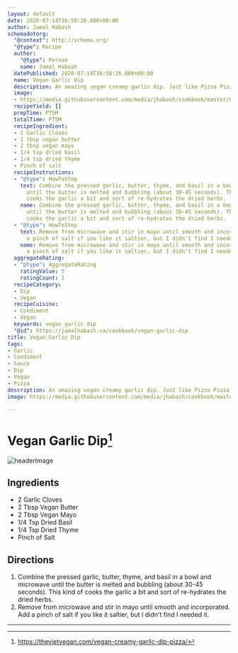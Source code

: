 ```yaml
---
layout: default
date: 2020-07-14T16:58:26.000+00:00
author: Jamal Habash
schemadotorg:
  "@context": http://schema.org/
  "@type": Recipe
  author:
    "@type": Person
    name: Jamal Habash
  datePublished: 2020-07-14T16:58:26.000+00:00
  name: Vegan Garlic Dip
  description: An amazing vegan creamy garlic dip. Just like Pizza Pizza.
  image:
  - https://media.githubusercontent.com/media/jhabash/cookbook/master/media/vegan-creamy-garlic-dip-for-pizza-0138-1.jpg
  recipeYield: []
  prepTime: PT5M
  totalTime: PT5M
  recipeIngredient:
  - 2 Garlic Cloves
  - 1 tbsp vegan butter
  - 2 tbsp vegan mayo
  - 1/4 tsp dried basil
  - 1/4 tsp dried thyme
  - Pinch of salt
  recipeInstructions:
  - "@type": HowToStep
    text: Combine the pressed garlic, butter, thyme, and basil in a bowl and microwave
      until the butter is melted and bubbling (about 30-45 seconds). This kind of
      cooks the garlic a bit and sort of re-hydrates the dried herbs.
    name: Combine the pressed garlic, butter, thyme, and basil in a bowl and microwave
      until the butter is melted and bubbling (about 30-45 seconds). This kind of
      cooks the garlic a bit and sort of re-hydrates the dried herbs.
  - "@type": HowToStep
    text: Remove from microwave and stir in mayo until smooth and incorporated. Add
      a pinch of salt if you like it saltier, but I didn't find I needed it.
    name: Remove from microwave and stir in mayo until smooth and incorporated. Add
      a pinch of salt if you like it saltier, but I didn't find I needed it.
  aggregateRating:
  - "@type": AggregateRating
    ratingValue: 5
    ratingCount: 1
  recipeCategory:
  - Dip
  - Vegan
  recipeCuisine:
  - Condiment
  - Vegan
  keywords: vegan garlic dip
  "@id": https://jamalhabash.ca/cookbook/vegan-garlic-dip
title: Vegan Garlic Dip
tags:
- Garlic
- Condiment
- Sauce
- Dip
- Vegan
- Pizza
description: An amazing vegan creamy garlic dip. Just like Pizza Pizza.
image: https://media.githubusercontent.com/media/jhabash/cookbook/master/media/vegan-creamy-garlic-dip-for-pizza-0138-1.jpg

---
```

# Vegan Garlic Dip[^1]

![headerImage](https://media.githubusercontent.com/media/jhabash/cookbook/master/media/vegan-creamy-garlic-dip-for-pizza-0138-1.jpg)

## Ingredients

* 2 Garlic Cloves
* 2 Tbsp Vegan Butter
* 2 Tbsp Vegan Mayo
* 1/4 Tsp Dried Basil
* 1/4 Tsp Dried Thyme
* Pinch of Salt

## Directions

1. Combine the pressed garlic, butter, thyme, and basil in a bowl and microwave until the butter is melted and bubbling (about 30-45 seconds). This kind of cooks the garlic a bit and sort of re-hydrates the dried herbs.
2. Remove from microwave and stir in mayo until smooth and incorporated. Add a pinch of salt if you like it saltier, but I didn't find I needed it.

---
[^1]: https://thevietvegan.com/vegan-creamy-garlic-dip-pizza/